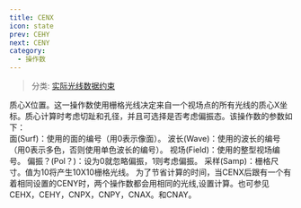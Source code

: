 ```yaml
---
title: CENX
icon: state
prev: CEHY
next: CENY
category:
  - 操作数
---
```


> 分类: [实际光线数据约束](/hb/operands/131/882/  "Zemax 操作数 实际光线数据约束")

质心X位置。这一操作数使用栅格光线决定来自一个视场点的所有光线的质心X坐标。质心计算时考虑切趾和孔径，并且可选择是否考虑偏振态。该操作数的参数如下：  
面(Surf)：使用的面的编号（用0表示像面）。 
波长(Wave)：使用的波长的编号（用0表示多色，否则使用单色波长的编号）。 
视场(Field)：使用的整型视场编号。 
偏振？(Pol？)：设为0就忽略偏振，1则考虑偏振。 
采样(Samp)：栅格尺寸。值为10将产生10X10栅格光线。 
为了节省计算的时间，当CENX后跟有一个有着相同设置的CENY时，两个操作数都会用相同的光线,设置计算。也可参见CEHX，CEHY，CNPX，CNPY，CNAX。和CNAY。